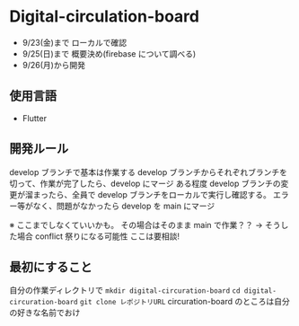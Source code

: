 # Digital-circulation-board

- 9/23(金)まで ローカルで確認
- 9/25(日)まで 概要決め(firebase について調べる)
- 9/26(月)から開発

## 使用言語

- Flutter

## 開発ルール

develop ブランチで基本は作業する
develop ブランチからそれぞれブランチを切って、作業が完了したら、develop にマージ
ある程度 develop ブランチの変更が溜まったら、全員で develop ブランチをローカルで実行し確認する。
エラー等がなく、問題がなかったら develop を main にマージ

※
ここまでしなくていいかも。
その場合はそのまま main で作業？？ -> そうした場合 conflict 祭りになる可能性
ここは要相談!

## 最初にすること

自分の作業ディレクトリで
`mkdir digital-circuration-board`
`cd digital-circuration-board`
`git clone レポジトリURL`
circuration-board のところは自分の好きな名前でおけ
